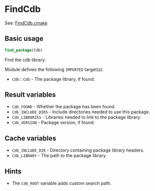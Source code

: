 # FindCdb

See: [FindCdb.cmake](https://github.com/petk/php-build-system/blob/master/cmake/cmake/modules/FindCdb.cmake)

## Basic usage

```cmake
find_package(Cdb)
```

Find the cdb library.

Module defines the following `IMPORTED` target(s):

* `Cdb::Cdb` - The package library, if found.

## Result variables

* `Cdb_FOUND` - Whether the package has been found.
* `Cdb_INCLUDE_DIRS` - Include directories needed to use this package.
* `Cdb_LIBRARIES` - Libraries needed to link to the package library.
* `Cdb_VERSION` - Package version, if found.

## Cache variables

* `Cdb_INCLUDE_DIR` - Directory containing package library headers.
* `Cdb_LIBRARY` - The path to the package library.

## Hints

* The `Cdb_ROOT` variable adds custom search path.
